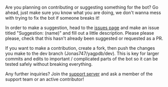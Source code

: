 Are you planning on contributing or suggesting something for the bot? Go ahead, just make sure you know what you are doing, we don't wanna mess with trying to fix the bot if someone breaks it!

In order to make a suggestion, head to the [issues page](https://github.com/jonas747/yagpdb/issues) and make an issue titled "Suggestion: (name)" and fill out a little description. Please please please, check that this hasn't already been suggested or requested as a PR.

If you want to make a contribution, create a fork, then push the changes you make to the dev branch (Jonas747/yagpdb/dev). This is key for larger commits and edits to important / complicated parts of the bot so it can be tested safely without breaking everything.

Any further inquiries? Join the [support server](https://discord.gg/NR6Hpz3) and ask a member of the support team or an active contributor!
